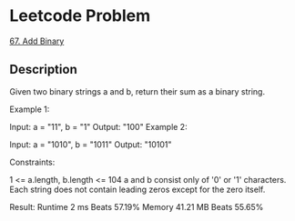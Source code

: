 # Leetcode Problem
[67. Add Binary](https://leetcode.com/problems/add-binary/)

## Description
Given two binary strings a and b, return their sum as a binary string.

 

Example 1:

Input: a = "11", b = "1"
Output: "100"
Example 2:

Input: a = "1010", b = "1011"
Output: "10101"
 

Constraints:

1 <= a.length, b.length <= 104
a and b consist only of '0' or '1' characters.
Each string does not contain leading zeros except for the zero itself.

Result:
Runtime 2 ms Beats 57.19%
Memory 41.21 MB Beats 55.65%